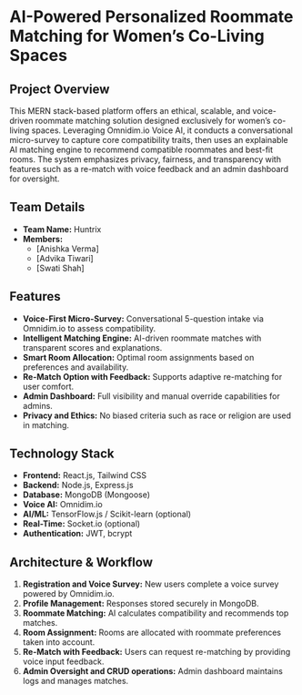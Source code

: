 <!DOCTYPE html>
<html lang="en">
<head>
  <meta charset="UTF-8" />
  <meta name="viewport" content="width=device-width, initial-scale=1" />
  <title>README - BondSpace : Roommate Matching Project</title>
</head>
<body>

  <h1>AI-Powered Personalized Roommate Matching for Women’s Co-Living Spaces</h1>

  <h2>Project Overview</h2>
  <p>
    This MERN stack-based platform offers an ethical, scalable, and voice-driven roommate matching solution designed exclusively for women’s co-living spaces. Leveraging Omnidim.io Voice AI, it conducts a conversational micro-survey to capture core compatibility traits, then uses an explainable AI matching engine to recommend compatible roommates and best-fit rooms. The system emphasizes privacy, fairness, and transparency with features such as a re-match with voice feedback and an admin dashboard for oversight.
  </p>

  <h2>Team Details</h2>
  <ul>
    <li><strong>Team Name:</strong> Huntrix</li>
    <li><strong>Members:</strong>
      <ul>
        <li>[Anishka Verma] 
        <li>[Advika Tiwari] 
        <li>[Swati Shah] 
      </ul>
    </li>
  </ul>

  <h2>Features</h2>
  <ul>
    <li><strong>Voice-First Micro-Survey:</strong> Conversational 5-question intake via Omnidim.io to assess compatibility.</li>
    <li><strong>Intelligent Matching Engine:</strong> AI-driven roommate matches with transparent scores and explanations.</li>
    <li><strong>Smart Room Allocation:</strong> Optimal room assignments based on preferences and availability.</li>
    <li><strong>Re-Match Option with Feedback:</strong> Supports adaptive re-matching for user comfort.</li>
    <li><strong>Admin Dashboard:</strong> Full visibility and manual override capabilities for admins.</li>
    <li><strong>Privacy and Ethics:</strong> No biased criteria such as race or religion are used in matching.</li>
  </ul>

  <h2>Technology Stack</h2>
  <ul>
    <li><strong>Frontend:</strong> React.js, Tailwind CSS</li>
    <li><strong>Backend:</strong> Node.js, Express.js</li>
    <li><strong>Database:</strong> MongoDB (Mongoose)</li>
    <li><strong>Voice AI:</strong> Omnidim.io</li>
    <li><strong>AI/ML:</strong> TensorFlow.js / Scikit-learn (optional)</li>
    <li><strong>Real-Time:</strong> Socket.io (optional)</li>
    <li><strong>Authentication:</strong> JWT, bcrypt</li>
  </ul>

  <h2>Architecture &amp; Workflow</h2>
  <ol>
    <li><strong>Registration and Voice Survey:</strong> New users complete a voice survey powered by Omnidim.io.</li>
    <li><strong>Profile Management:</strong> Responses stored securely in MongoDB.</li>
    <li><strong>Roommate Matching:</strong> AI calculates compatibility and recommends top matches.</li>
    <li><strong>Room Assignment:</strong> Rooms are allocated with roommate preferences taken into account.</li>
    <li><strong>Re-Match with Feedback:</strong> Users can request re-matching by providing voice input feedback.</li>
    <li><strong>Admin Oversight and CRUD operations:</strong> Admin dashboard maintains logs and manages matches.</li>
  </ol>

 
